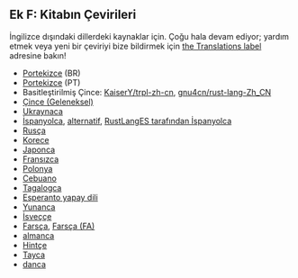 ## Ek F: Kitabın Çevirileri

İngilizce dışındaki dillerdeki kaynaklar için. Çoğu hala devam ediyor; yardım etmek veya yeni bir çeviriyi bize bildirmek için
[the Translations label][label] adresine bakın!

[label]: https://github.com/rust-lang/book/issues?q=is%3Aopen+is%3Aissue+label%3ATranslations

- [Portekizce](https://github.com/rust-br/rust-book-pt-br) (BR)
- [Portekizce](https://github.com/nunojesus/rust-book-pt-pt) (PT)
- Basitleştirilmiş Çince: [KaiserY/trpl-zh-cn](https://github.com/KaiserY/trpl-zh-cn), [gnu4cn/rust-lang-Zh_CN](https://github.com/gnu4cn/rust-lang-Zh_CN)
- [Çince (Geleneksel)](https://github.com/rust-tw/book-tw)
- [Ukraynaca](https://rust-lang-ua.github.io/rustbook_ukrainian)
- [İspanyolca](https://github.com/thecodix/book), [alternatif](https://github.com/ManRR/rust-book-es), [RustLangES tarafından İspanyolca](https://github.com/RustLangES/rust-book-es)
- [Rusça](https://github.com/rust-lang-ru/book)
- [Korece](https://github.com/rust-kr/doc.rust-kr.org)
- [Japonca](https://github.com/rust-lang-ja/book-ja)
- [Fransızca](https://github.com/Jimskapt/rust-book-fr)
- [Polonya](https://github.com/paytchoo/book-pl)
- [Cebuano](https://github.com/agentzero1/book)
- [Tagalogca](https://github.com/josephace135/book)
- [Esperanto yapay dili](https://github.com/psychoslave/Rust-libro)
- [Yunanca](https://github.com/TChatzigiannakis/rust-book-greek)
- [İsveççe](https://github.com/sebras/book)
- [Farsça](https://github.com/RustFarsi/book), [Farsça (FA)](https://github.com/persian-rust/book)
- [almanca](https://github.com/rust-lang-de/rustbook-de)
- [Hintçe](https://github.com/venkatarun95/rust-book-hindi)
- [Tayca](https://github.com/rust-lang-th/book-th)
- [danca](https://github.com/DanKHansen/book-dk)
